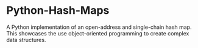 # Python-Hash-Maps
A Python implementation of an open-address and single-chain hash map.
This showcases the use object-oriented programming to create complex data structures.
